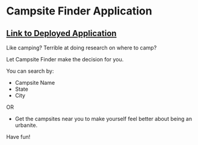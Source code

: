 # Campsite Finder Application 
## [Link to Deployed Application]('https://huhndaniel.github.io/campsite-finder/')

Like camping? Terrible at doing research on where to camp?

Let Campsite Finder make the decision for you.

You can search by: 
- Campsite Name
- State
- City

OR
- Get the campsites near you to make yourself feel better about being an urbanite.

Have fun!
